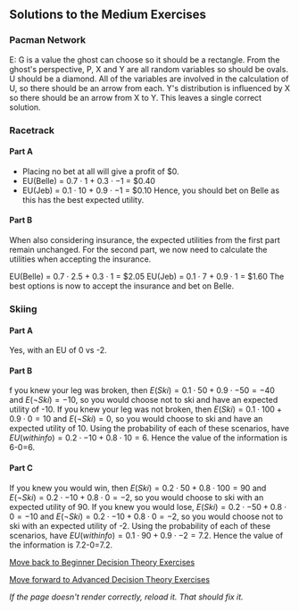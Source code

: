 ## Solutions to the Medium Exercises

### Pacman Network
E: G is a value the ghost can choose so it should be a rectangle. From the ghost's perspective, P, X and Y are all random variables so should be ovals. U should be a diamond. All of the variables are involved in the calculation of U, so there should be an arrow from each. Y's distribution is influenced by X so there should be an arrow from X to Y. This leaves a single correct solution.

### Racetrack
#### Part A
- Placing no bet at all will give a profit of $0.
- EU(Belle) = 0.7 · 1 + 0.3 · −1 = $0.40
- EU(Jeb) = 0.1 · 10 + 0.9 · −1 = $0.10
Hence, you should bet on Belle as this has the best expected utility.

#### Part B
When also considering insurance, the expected utilities from the first part remain unchanged. For the second
part, we now need to calculate the utilities when accepting the insurance.

EU(Belle) = 0.7 · 2.5 + 0.3 · 1 = $2.05
EU(Jeb) = 0.1 · 7 + 0.9 · 1 = $1.60
The best options is now to accept the insurance and bet on Belle.

### Skiing
#### Part A
Yes, with an EU of 0 vs -2.

#### Part B
f you knew your leg was broken, then $E(Ski)=0.1\cdot50+0.9\cdot -50=-40$ and $E(\neg Ski)=-10$, so you would choose not to ski and have an expected utility of -10. If you knew your leg was not broken, then $E(Ski)=0.1\cdot100+0.9\cdot0=10$  and $E(\neg Ski)=0$, so you would choose to ski and have an expected utility of 10. Using the probability of each of these scenarios, have $EU(withinfo)=0.2\cdot-10+0.8\cdot10=6$. Hence the value of the information is 6-0=6.

#### Part C
If you knew you would win, then $E(Ski)=0.2\cdot50+0.8\cdot100=90$  and $E(\neg Ski)=0.2\cdot-10+0.8\cdot0=-2$, so you would choose to ski with an expected utility of 90. If you knew you would lose, $E(Ski)=0.2\cdot-50+0.8\cdot0=-10$ and $E(\neg Ski)=0.2\cdot-10+0.8\cdot0=-2$, so you would choose not to ski with an expected utility of -2. Using the probability of each of these scenarios, have $EU(withinfo)=0.1\cdot90+0.9\cdot-2=7.2$. Hence the value of the information is 7.2-0=7.2.



[Move back to Beginner Decision Theory Exercises](https://github.com/UMdecisionsupport/DecisionSupport2023/blob/main/DecisionTheory/Beginner.md)

[Move forward to Advanced Decision Theory Exercises](https://github.com/UMdecisionsupport/DecisionSupport2023/blob/main/DecisionTheory/Advanced.md)

*If the page doesn't render correctly, reload it. That should fix it.*
